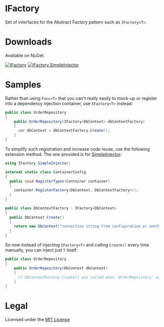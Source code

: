 IFactory
===

Set of interfaces for the Abstract Factory pattern such as `IFactory<T>`.

Downloads
===

Available on NuGet:

[![IFactory](https://img.shields.io/nuget/v/IFactory.svg)](https://www.nuget.org/packages/IFactory)
[![IFactory.SimpleInjector](https://img.shields.io/nuget/vpre/IFactory.SimpleInjector.svg)](https://www.nuget.org/packages/IFactory.SimpleInjector)

Samples
===

Rather than using `Func<T>` that you can't really easily to mock-up or register into a dependency injection container, use `IFactory<T>` instead:

```c#
public class OrderRepository
{
    public OrderRepository(IFactory<DbContext> dbContextFactory)
    {
      var dbContext = dbContextFactory.Create();
    }
}
```

To simplify such registration and increase code reuse, use the following extension method. The one provided is for [SimpleInjector](https://github.com/simpleinjector/SimpleInjector/):

```c#
using IFactory.SimpleInjector;

internal static class ContainerConfig
{
  public void RegisterTypes(Container container)
  {
    container.RegisterFactory<DbContext, DbContextFactory>();
  }
}

public class DbContextFactory : IFactory<DbContext>
{
  public DbContext Create()
  {
    return new DbContext("connection string from configuration or another dependency");
  }
}

```

So now instead of injecting `IFactory<T>` and calling `Create()` every time manually, you can inject just `T` itself:

```c#
public class OrderRepository
{
    public OrderRepository(DbContext dbContext)
    {
      // DbContextFactory.Create() was called when `OrderRepository` was instantiated
    }
}
```

Legal
===
Licensed under the  [MIT License](https://github.com/abatishchev/IFactory/blob/master/LICENSE)
